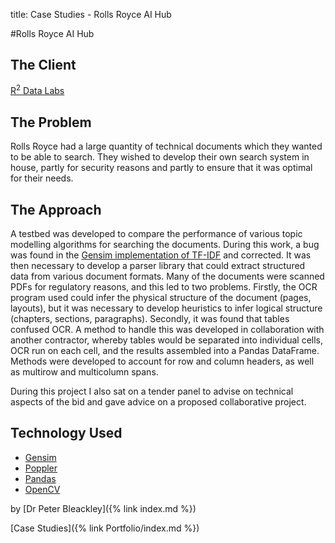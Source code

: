 title: Case Studies - Rolls Royce AI Hub

#Rolls Royce AI Hub

## The Client

[R<sup>2</sup> Data Labs](https://www.rolls-royce.com/products-and-services/r2datalabs.aspx)

## The Problem

Rolls Royce had a large quantity of technical documents which they wanted to be able to search. They wished to develop their own search system in house, partly for security reasons and partly to ensure that it was optimal for their needs.

## The Approach

A testbed was developed to compare the performance of various topic modelling algorithms for searching the documents. During this work, a bug was found in the [Gensim implementation of TF-IDF](https://radimrehurek.com/gensim/models/tfidfmodel.html) and corrected. It was then necessary to develop a parser library that could extract structured data from various document formats. Many of the documents were scanned PDFs for regulatory reasons, and this led to two problems. Firstly, the OCR program used could infer the physical structure of the document (pages, layouts), but it was necessary to develop heuristics to infer logical structure (chapters, sections, paragraphs). Secondly, it was found that tables confused OCR. A method to handle this was developed in collaboration with another contractor, whereby tables would be separated into individual cells, OCR run on each cell, and the results assembled into a Pandas DataFrame. Methods were developed to account for row and column headers, as well as multirow and multicolumn spans.

During this project I also sat on a tender panel to advise on technical aspects of the bid and gave advice on a proposed collaborative project.

## Technology Used

* [Gensim](https://radimrehurek.com/gensim/index.html)
* [Poppler](https://poppler.freedesktop.org/)
* [Pandas](https://pandas.pydata.org/)
* [OpenCV](https://opencv.org/)

by [Dr Peter Bleackley]({% link index.md %})

[Case Studies]({% link Portfolio/index.md %})


